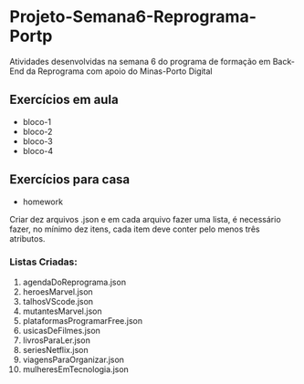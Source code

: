 # Projeto-Semana6-Reprograma-Portp
Atividades desenvolvidas na semana 6 do programa de formação em Back-End da Reprograma com apoio do Minas-Porto Digital

## Exercícios em aula
- bloco-1
- bloco-2
- bloco-3
- bloco-4

## Exercícios para casa
- homework

Criar dez arquivos .json e em cada arquivo fazer uma lista, é necessário fazer, no mínimo dez itens, 
cada item deve conter pelo menos três atributos. 

### Listas Criadas:
1. agendaDoReprograma.json
2. heroesMarvel.json
3. talhosVScode.json
4. mutantesMarvel.json
5. plataformasProgramarFree.json
6. usicasDeFilmes.json
7. livrosParaLer.json
8. seriesNetflix.json
9. viagensParaOrganizar.json
10. mulheresEmTecnologia.json
